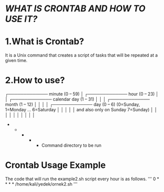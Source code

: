 # ***WHAT IS CRONTAB AND HOW TO USE IT?***
# **1.What is Crontab?**
It is a Unix command that creates a script of tasks that will be repeated at a given time.
# **2.How to use?**
┌───────────── minute (0 – 59)
│ ┌───────────── hour (0 – 23)
│ │ ┌───────────── calendar day (1 – 31)
│ │ │ ┌───────────── month (1 – 12)
│ │ │ │ ┌───────────── day (0 – 6) (0=Sunday, 1=Monday … 6=Saturday
│ │ │ │ │                                            and also only on Sunday 7=Sunday)
│ │ │ │ │
│ │ │ │ │
*  *  *  * *  Command directory to be run
# **Crontab Usage Example**
The code that will run the example2.sh script every hour is as follows.
'''
0 * * * * /home/kali/yedek/ornek2.sh
'''
